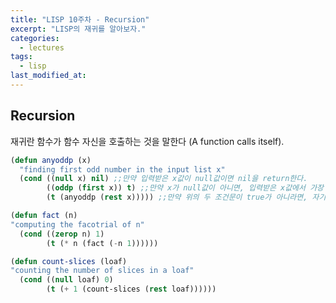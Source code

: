 ```yaml
---
title: "LISP 10주차 - Recursion"
excerpt: "LISP의 재귀를 알아보자."
categories:
  - lectures
tags:
  - lisp
last_modified_at:
---
```


## Recursion

재귀란 함수가 함수 자신을 호출하는 것을 말한다 (A function calls itself).

```lisp
(defun anyoddp (x)
  "finding first odd number in the input list x"
  (cond ((null x) nil) ;;만약 입력받은 x값이 null값이면 nil을 return한다. 
        ((oddp (first x)) t) ;;만약 x가 null값이 아니면, 입력받은 x값에서 가장 첫 번째 값을 취해 홀수인지 판별한다. 
        (t (anyoddp (rest x))))) ;;만약 위의 두 조건문이 true가 아니라면, 자기 자신을 다시 호출해서 반복한다. 그리고, 호출할 때의 입력 변수를 (first x)로 취한 값의 나머지인 (rest x)로 받는다. 
```

```lisp
(defun fact (n)
"computing the facotrial of n"
  (cond ((zerop n) 1)
        (t (* n (fact (-n 1))))))
```

```lisp
(defun count-slices (loaf)
"counting the number of slices in a loaf"
  (cond ((null loaf) 0)
        (t (+ 1 (count-slices (rest loaf))))))
```
